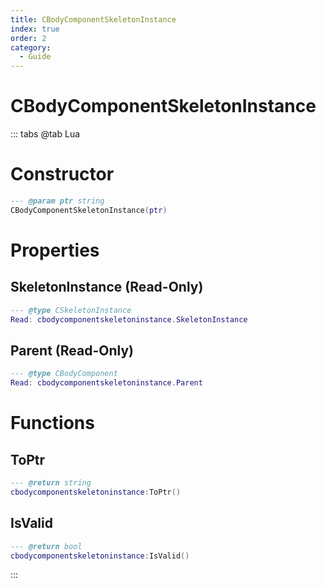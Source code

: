 ```yaml
---
title: CBodyComponentSkeletonInstance
index: true
order: 2
category:
  - Guide
---
```


# CBodyComponentSkeletonInstance

::: tabs
@tab Lua
# Constructor
```lua
--- @param ptr string
CBodyComponentSkeletonInstance(ptr)
```
# Properties
## SkeletonInstance (Read-Only)
```lua
--- @type CSkeletonInstance
Read: cbodycomponentskeletoninstance.SkeletonInstance
```
## Parent (Read-Only)
```lua
--- @type CBodyComponent
Read: cbodycomponentskeletoninstance.Parent
```
# Functions
## ToPtr
```lua
--- @return string
cbodycomponentskeletoninstance:ToPtr()
```
## IsValid
```lua
--- @return bool
cbodycomponentskeletoninstance:IsValid()
```

:::